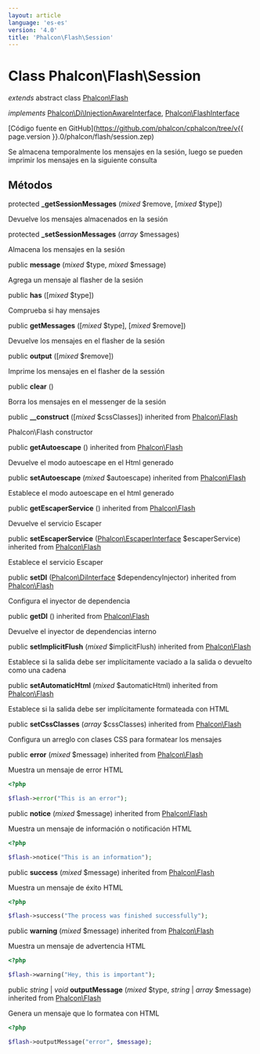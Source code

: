 ```yaml
---
layout: article
language: 'es-es'
version: '4.0'
title: 'Phalcon\Flash\Session'
---
```

# Class **Phalcon\Flash\Session**

*extends* abstract class [Phalcon\Flash](Phalcon_Flash)

*implements* [Phalcon\Di\InjectionAwareInterface](Phalcon_Di_InjectionAwareInterface), [Phalcon\FlashInterface](Phalcon_FlashInterface)

[Código fuente en GitHub](https://github.com/phalcon/cphalcon/tree/v{{ page.version }}.0/phalcon/flash/session.zep)

Se almacena temporalmente los mensajes en la sesión, luego se pueden imprimir los mensajes en la siguiente consulta

## Métodos

protected **_getSessionMessages** (*mixed* $remove, [*mixed* $type])

Devuelve los mensajes almacenados en la sesión

protected **_setSessionMessages** (*array* $messages)

Almacena los mensajes en la sesión

public **message** (*mixed* $type, *mixed* $message)

Agrega un mensaje al flasher de la sesión

public **has** ([*mixed* $type])

Comprueba si hay mensajes

public **getMessages** ([*mixed* $type], [*mixed* $remove])

Devuelve los mensajes en el flasher de la sesión

public **output** ([*mixed* $remove])

Imprime los mensajes en el flasher de la sessión

public **clear** ()

Borra los mensajes en el messenger de la sesión

public **__construct** ([*mixed* $cssClasses]) inherited from [Phalcon\Flash](Phalcon_Flash)

Phalcon\Flash constructor

public **getAutoescape** () inherited from [Phalcon\Flash](Phalcon_Flash)

Devuelve el modo autoescape en el Html generado

public **setAutoescape** (*mixed* $autoescape) inherited from [Phalcon\Flash](Phalcon_Flash)

Establece el modo autoescape en el html generado

public **getEscaperService** () inherited from [Phalcon\Flash](Phalcon_Flash)

Devuelve el servicio Escaper

public **setEscaperService** ([Phalcon\EscaperInterface](Phalcon_EscaperInterface) $escaperService) inherited from [Phalcon\Flash](Phalcon_Flash)

Establece el servicio Escaper

public **setDI** ([Phalcon\DiInterface](Phalcon_DiInterface) $dependencyInjector) inherited from [Phalcon\Flash](Phalcon_Flash)

Configura el inyector de dependencia

public **getDI** () inherited from [Phalcon\Flash](Phalcon_Flash)

Devuelve el inyector de dependencias interno

public **setImplicitFlush** (*mixed* $implicitFlush) inherited from [Phalcon\Flash](Phalcon_Flash)

Establece si la salida debe ser implícitamente vaciado a la salida o devuelto como una cadena

public **setAutomaticHtml** (*mixed* $automaticHtml) inherited from [Phalcon\Flash](Phalcon_Flash)

Establece si la salida debe ser implícitamente formateada con HTML

public **setCssClasses** (*array* $cssClasses) inherited from [Phalcon\Flash](Phalcon_Flash)

Configura un arreglo con clases CSS para formatear los mensajes

public **error** (*mixed* $message) inherited from [Phalcon\Flash](Phalcon_Flash)

Muestra un mensaje de error HTML

```php
<?php

$flash->error("This is an error");

```

public **notice** (*mixed* $message) inherited from [Phalcon\Flash](Phalcon_Flash)

Muestra un mensaje de información o notificación HTML

```php
<?php

$flash->notice("This is an information");

```

public **success** (*mixed* $message) inherited from [Phalcon\Flash](Phalcon_Flash)

Muestra un mensaje de éxito HTML

```php
<?php

$flash->success("The process was finished successfully");

```

public **warning** (*mixed* $message) inherited from [Phalcon\Flash](Phalcon_Flash)

Muestra un mensaje de advertencia HTML

```php
<?php

$flash->warning("Hey, this is important");

```

public *string* | *void* **outputMessage** (*mixed* $type, *string* | *array* $message) inherited from [Phalcon\Flash](Phalcon_Flash)

Genera un mensaje que lo formatea con HTML

```php
<?php

$flash->outputMessage("error", $message);

```
